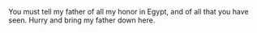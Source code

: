 You must tell my father of all my honor in Egypt, and of all that you have seen. Hurry and bring my father down here.
